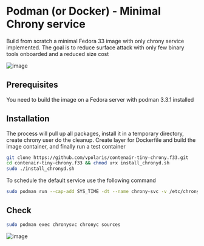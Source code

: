 # Podman (or Docker) - Minimal Chrony service
Build from scratch a minimal Fedora 33 image with only chrony service implemented. The goal is to reduce surface attack with only few binary tools onboarded and a reduced size cost

![image](https://user-images.githubusercontent.com/73080749/147420710-87af57fb-e789-40d9-8868-7c2773f9fa45.png)

## Prerequisites
You need to build the image on a Fedora server with podman 3.3.1 installed

## Installation
The process will pull up all packages, install it in a temporary directory, create chrony user do the cleanup. Create layer for Dockerfile and build the image container, and finally run a test container

``` sh
git clone https://github.com/vpolaris/contenair-tiny-chrony.f33.git
cd contenair-tiny-chrony.f33 && chmod u+x install_chronyd.sh 
sudo ./install_chronyd.sh
```
To schedule the default service use the following command

``` sh
sudo podman run --cap-add SYS_TIME -dt --name chrony-svc -v /etc/chrony.conf:/etc/chrony.conf:ro -p 123:123/udp -t chrony:4.1-1.fc33 
```

## Check
``` sh
sudo podman exec chronysvc chronyc sources
```
![image](https://user-images.githubusercontent.com/73080749/147421822-f0409336-027a-4531-ab9c-859e91d03c39.png)
